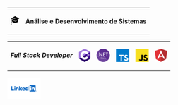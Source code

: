 <table width=100% border=0>
  <tr>
    <td align="center"><a name="top" href="https://uninter.com"><img src="https://github.com/EliasPrates/EliasPrates/blob/main/img/course.svg" height="20"></a>
    </td>
    <td>
      <h4>Análise e Desenvolvimento de Sistemas</h4>
    </td>
  </tr>
</table>

<table>
  <tr>
    <td><h5>Full Stack Developer</h5></td>
    <td>
      <a name="top" href="https://github.com/EliasPrates?q=&type=&language=c%23"><img src="https://github.com/EliasPrates/EliasPrates/blob/main/img/c-sharp.svg" height="30"></a>       </td>
    <td>
      <a name="top" href="https://github.com/EliasPrates?q=&type=&language=c%23"><img src="https://github.com/EliasPrates/EliasPrates/blob/main/img/net-core.svg" height="30"></a>
    </td>
    <td>
      <a name="top" href="https://github.com/EliasPrates?q=&type=&language=c%23"><img src="https://github.com/EliasPrates/EliasPrates/blob/main/img/typescriptlang-icon.svg"             height="30"></a>
    </td>
    <td>
      <a name="top" href="https://github.com/EliasPrates?q=&type=&language=c%23"><img src="https://github.com/EliasPrates/EliasPrates/blob/main/img/javascript.svg" height="30">         </a>
    </td>
    <td>
      <a name="top" href="https://github.com/EliasPrates?q=&type=&language=c%23"><img src="https://github.com/EliasPrates/EliasPrates/blob/main/img/angular.svg" height="30"></a>       </td>
  </tr>
</table>
<p align="rigth"><a name="top" href="https://www.linkedin.com/in/eliasprates"><img src="https://github.com/EliasPrates/EliasPrates/blob/main/img/linkedin.svg" height="50"></a></p>
